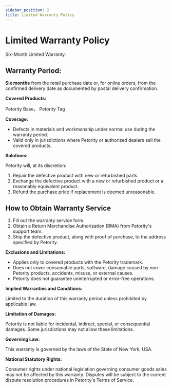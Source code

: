 ```yaml
---
sidebar_position: 2
title: Limited Warranty Policy
---
```


# Limited Warranty Policy

Six-Month Limited Warranty.

## Warranty Period:

**Six months** from the retail purchase date or, for online orders, from the confirmed delivery date as documented by postal delivery confirmation.

**Covered Products:**

Petority Base， Petority Tag

**Coverage:**

- Defects in materials and workmanship under normal use during the warranty period.
- Valid only in jurisdictions where Petority or authorized dealers sell the covered products.

**Solutions:**

Petority will, at its discretion:
1. Repair the defective product with new or refurbished parts.
2. Exchange the defective product with a new or refurbished product or a reasonably equivalent product.
3. Refund the purchase price if replacement is deemed unreasonable.

## How to Obtain Warranty Service

1. Fill out the warranty service form.
2. Obtain a Return Merchandise Authorization (RMA) from Petority's support team.
3. Ship the defective product, along with proof of purchase, to the address specified by Petority.

**Exclusions and Limitations:**

- Applies only to covered products with the Petority trademark.
- Does not cover consumable parts, software, damage caused by non-Petority products, accidents, misuse, or external causes.
- Petority does not guarantee uninterrupted or error-free operations.

**Implied Warranties and Conditions:**

Limited to the duration of this warranty period unless prohibited by applicable law.

**Limitation of Damages:**

Petority is not liable for incidental, indirect, special, or consequential damages. Some jurisdictions may not allow these limitations.

**Governing Law:**

This warranty is governed by the laws of the State of New York, USA.

**National Statutory Rights:**

Consumer rights under national legislation governing consumer goods sales may not be affected by this warranty. Disputes will be subject to the current dispute resolution procedures in Petority's Terms of Service.